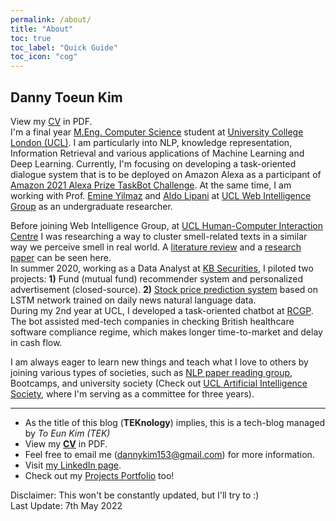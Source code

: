```yaml
---
permalink: /about/
title: "About"
toc: true
toc_label: "Quick Guide"
toc_icon: "cog"
--- 
```


## Danny Toeun Kim
View my [CV](/assets/CV.pdf) in PDF.  
I'm a final year [M.Eng. Computer Science](https://www.ucl.ac.uk/computer-science/study/undergraduate/computer-science-meng) student 
at [University College London (UCL)](https://www.ucl.ac.uk).
I am particularly into NLP, knowledge representation, Information Retrieval 
and various applications of Machine Learning and Deep Learning.
Currently, I'm focusing on developing a task-oriented dialogue system that is to be deployed on Amazon Alexa
as a participant of [Amazon 2021 Alexa Prize TaskBot Challenge](https://developer.amazon.com/alexaprize).
At the same time, I am working with Prof. [Emine Yilmaz](https://sites.google.com/site/emineyilmaz/) and [Aldo Lipani](https://aldolipani.com) 
at [UCL Web Intelligence Group](http://wi.cs.ucl.ac.uk) as an undergraduate researcher.

Before joining Web Intelligence Group, at [UCL Human-Computer Interaction Centre](https://uclic.ucl.ac.uk) 
I was researching a way to cluster smell-related texts in a similar way we perceive smell in real world.
A [literature review](https://github.com/kimdanny/Olfactory-NLP/blob/main/An%20NLP%20approach%20to%20classify%20smell%20experiences.pdf) 
and a [research paper](https://github.com/kimdanny/Olfactory-NLP/blob/main/Exploring_the_potential_of_automating_the_process_of_clustering_smell_stories.pdf) can be seen here.  
In summer 2020, working as a Data Analyst at [KB Securities](https://www.kbsec.com/go.able?linkcd=m50030032), 
I piloted two projects: **1)** Fund (mutual fund) recommender system and personalized advertisement (closed-source). **2)** [Stock price prediction system](https://github.com/kimdanny/Quant)
based on LSTM network trained on daily news natural language data.  
During my 2nd year at UCL, I developed a task-oriented chatbot at [RCGP](https://www.rcgp.org.uk).
The bot assisted med-tech companies in checking 
British healthcare software compliance regime, which makes longer time-to-market and delay in cash flow.  

I am always eager to learn new things and teach what I love to others by joining various types of societies, 
such as [NLP paper reading group](https://github.com/jiphyeonjeon/season2), Bootcamps, and university society 
(Check out [UCL Artificial Intelligence Society](https://github.com/UCLAIS), where I'm serving as a committee for three years).


<!-- ### Education
* **University College London (UCL-CS'22)**  
  **MEng. Computer Science**  
  First-Class Honours  
  *Sep 2018 - Jun 2022(expected) / London, UK*
  
  **Societies**
  - Developer Relations (19/20) and Head of Tutorials (20/21) at UCL Artificial Intelligence Society
  - Member of UCL Technology Society
  - Member of UCL Engineering Society (Joined Drone Project)
  - Member of UCL Data Science Society
  
* **University Preparatory Certificate for Science and Engineering (UPCSE)**  
  **Graduate with Distinction**  
  *Sep 2017 - June 2018 / UCL Institute of Education, London, UK*  
  One year intensive A-Level equivalent course for Science and Engineering field.  
  Studied Advanced Mathematics and Biology for elective modules.


### Relevant Experience / Work
* **Machine Learning Engineering Intern**  
  *Jun 2022 - Aug 2022 / London, UK / @ Vector.ai*

* **Amazon Alexa Prize TaskBot Challenge**  
  *May 2021 - Present / London, UK / @ UCL WI Group & Amazon*
  
* **Student Researcher**  
  *May 2021 - Present / London, UK / @ UCL WI Group*

* **Machine Learning Bootcamp**  
  *October 2020 - Jan 2021 / Seoul, South Korea / @ Google Developers*

* **CS Dept. Transition Mentor**  
  *September 2020 - May 2021 / London, UK / @ UCL*
  
* **Summer Data Analyst**  
  *June 2020 - August 2020 / Seoul, South Korea / @ KB Securities (KB 증권)*

* **Head of Tutorials**  
  *March 2020 - Sep 2021 / London, UK / @ UCL Artificial Intelligence Society*

* **Chatbot Developer**  
  *September 2019 - April 2020 / London, UK / @ Royal College of General Practitioners*

* **Developer Relations**  
  *October 2019 - March 2020 / London, UK / @ UCL Artificial Intelligence Society*

* **Artificial Intelligence Bootcamp**  
  *June 2019 - Sep 2019 / Seoul, South Korea*  
  *@ Korea Advanced Institute of Science and Technology (KAIST)*  
  
* **Invited Participant at Bank of America Merrill Lynch**  
  *October 2018 / London, UK / @ UCL & BoA UK*  

* **Google Technical Workshop**  
  *October 2018 / London, UK / @ UCL & Google UK*  


### Teaching Experience
* **Teaching**  
  *UCL AI Society ML tutorial series*  
  Detailed schedule and links can be found [here](https://github.com/UCLAIS/Machine-Learning-Tutorials) 
  
* **Teaching Assistant**  
  *UCL AI Society python tutorials; [(source code)](https://github.com/UCLAIS/Python-Tutorials)*   
  Python tutorial 1: Build your own calculator (15th Nov 2019)  
  Python tutorial 2: Build your own dice roller game (29th Nov 2019)  
  Python tutorial 3: Build your own Twitter feed scraper (6th Dec 2019)  


### Stacks
* **Languages**    
    Python, Java, C, R, SQL, Haskell
* **ML Frameworks and libraries**  
    TensorFlow 2.0, Keras, Pytorch, Scikit-learn
* **OS**  
    Any UNIX-based systems
* **Tools / Platforms**  
    Git/GitHub, Docker, AWS, GCP

-->
--- 

- As the title of this blog (**TEKnology**) implies, this is a tech-blog managed by *To Eun Kim (TEK)* 
- View my **[CV](/assets/CV.pdf)** in PDF.
- Feel free to email me ([dannykim153@gmail.com](mailto:dannykim153@gmail.com)) for more information.  
- Visit [my LinkedIn page](https://www.linkedin.com/in/danny-toeun-kim/).
- Check out my [Projects Portfolio](https://kimdanny.github.io/portfolio/) too!

Disclaimer: This won't be constantly updated, but I'll try to :)  
Last Update: 7th May 2022
